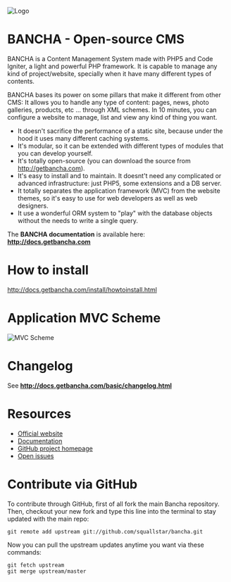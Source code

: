 ![Logo](http://static.squallstar.it/images/bancha-trasp.png)

# BANCHA - Open-source CMS

BANCHA is a Content Management System made with PHP5 and Code Igniter, a light and powerful PHP framework.
It is capable to manage any kind of project/website, specially when it have many different types of contents.

BANCHA bases its power on some pillars that make it different from other CMS:
It allows you to handle any type of content: pages, news, photo galleries, products, etc ... through XML schemes.
In 10 minutes, you can configure a website to manage, list and view any kind of thing you want.

 * It doesn't sacrifice the performance of a static site, because under the hood it uses many different caching systems.
 * It's modular, so it can be extended with different types of modules that you can develop yourself.
 * It's totally open-source (you can download the source from http://getbancha.com).
 * It's easy to install and to maintain. It doesnt't need any complicated or advanced infrastructure: just PHP5, some extensions and a DB server.
  * It totally separates the application framework (MVC) from the website themes, so it's easy to use for web developers as well as web designers.
  * It use a wonderful ORM system to "play" with the database objects without the needs to write a single query.

The **BANCHA documentation** is available here: **http://docs.getbancha.com**

# How to install

http://docs.getbancha.com/install/howtoinstall.html

# Application MVC Scheme

![MVC Scheme](http://static.squallstar.it/images/bancha_mvc_scheme.png)

# Changelog

See **http://docs.getbancha.com/basic/changelog.html**

# Resources

 * [Official website](http://getbancha.com)
 * [Documentation](http://docs.getbancha.com)
 * [GitHub project homepage](https://github.com/squallstar/bancha)
 * [Open issues](https://github.com/squallstar/bancha/issues)

# Contribute via GitHub

To contribute through GitHub, first of all fork the main Bancha repository.
Then, checkout your new fork and type this line into the terminal to stay updated with the main repo:

    git remote add upstream git://github.com/squallstar/bancha.git

Now you can pull the upstream updates anytime you want via these commands:

    git fetch upstream
    git merge upstream/master